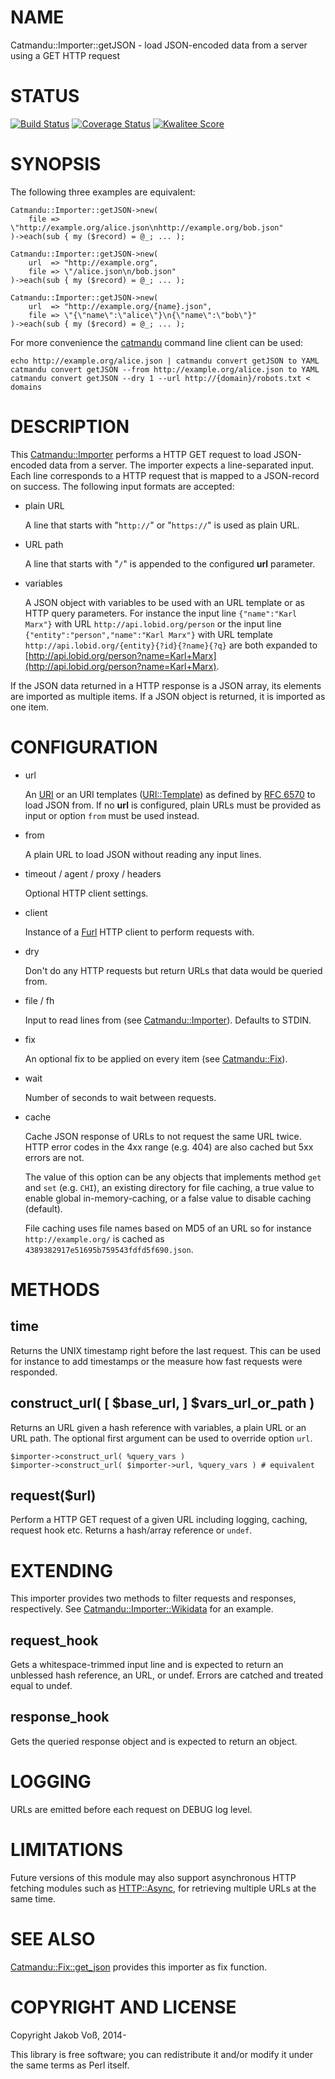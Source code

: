 # NAME

Catmandu::Importer::getJSON - load JSON-encoded data from a server using a GET HTTP request

# STATUS

[![Build Status](https://travis-ci.org/nichtich/Catmandu-Importer-getJSON.png)](https://travis-ci.org/nichtich/Catmandu-Importer-getJSON)
[![Coverage Status](https://coveralls.io/repos/nichtich/Catmandu-Importer-getJSON/badge.png)](https://coveralls.io/r/nichtich/Catmandu-Importer-getJSON)
[![Kwalitee Score](http://cpants.cpanauthors.org/dist/Catmandu-Importer-getJSON.png)](http://cpants.cpanauthors.org/dist/Catmandu-Importer-getJSON)

# SYNOPSIS

The following three examples are equivalent:

    Catmandu::Importer::getJSON->new(
        file => \"http://example.org/alice.json\nhttp://example.org/bob.json"
    )->each(sub { my ($record) = @_; ... );

    Catmandu::Importer::getJSON->new(
        url  => "http://example.org",
        file => \"/alice.json\n/bob.json"
    )->each(sub { my ($record) = @_; ... );
    
    Catmandu::Importer::getJSON->new(
        url  => "http://example.org/{name}.json",
        file => \"{\"name\":\"alice\"}\n{\"name\":\"bob\"}"
    )->each(sub { my ($record) = @_; ... );

For more convenience the [catmandu](https://metacpan.org/pod/catmandu) command line client can be used:

    echo http://example.org/alice.json | catmandu convert getJSON to YAML
    catmandu convert getJSON --from http://example.org/alice.json to YAML
    catmandu convert getJSON --dry 1 --url http://{domain}/robots.txt < domains

# DESCRIPTION

This [Catmandu::Importer](https://metacpan.org/pod/Catmandu::Importer) performs a HTTP GET request to load JSON-encoded
data from a server. The importer expects a line-separated input. Each line
corresponds to a HTTP request that is mapped to a JSON-record on success. The
following input formats are accepted:

- plain URL

    A line that starts with "`http://`" or "`https://`" is used as plain URL.

- URL path

    A line that starts with "`/`" is appended to the configured **url** parameter.

- variables

    A JSON object with variables to be used with an URL template or as HTTP query
    parameters. For instance the input line `{"name":"Karl Marx"}` with URL
    `http://api.lobid.org/person` or the input line 
    `{"entity":"person","name":"Karl Marx"}` with URL template
    `http://api.lobid.org/{entity}{?id}{?name}{?q}` are both expanded to
    [http://api.lobid.org/person?name=Karl+Marx](http://api.lobid.org/person?name=Karl+Marx).

If the JSON data returned in a HTTP response is a JSON array, its elements are
imported as multiple items. If a JSON object is returned, it is imported as one
item.

# CONFIGURATION

- url

    An [URI](https://metacpan.org/pod/URI) or an URI templates ([URI::Template](https://metacpan.org/pod/URI::Template)) as defined by 
    [RFC 6570](http://tools.ietf.org/html/rfc6570) to load JSON from. If no **url**
    is configured, plain URLs must be provided as input or option `from` must be
    used instead.

- from

    A plain URL to load JSON without reading any input lines.

- timeout / agent / proxy / headers

    Optional HTTP client settings.

- client

    Instance of a [Furl](https://metacpan.org/pod/Furl) HTTP client to perform requests with.

- dry

    Don't do any HTTP requests but return URLs that data would be queried from. 

- file / fh

    Input to read lines from (see [Catmandu::Importer](https://metacpan.org/pod/Catmandu::Importer)). Defaults to STDIN.

- fix

    An optional fix to be applied on every item (see [Catmandu::Fix](https://metacpan.org/pod/Catmandu::Fix)).

- wait

    Number of seconds to wait between requests.

- cache

    Cache JSON response of URLs to not request the same URL twice. HTTP error
    codes in the 4xx range (e.g. 404) are also cached but 5xx errors are not.

    The value of this option can be any objects that implements method `get` and
    `set` (e.g. `CHI`), an existing directory for file caching, a true value to
    enable global in-memory-caching, or a false value to disable caching (default).

    File caching uses file names based on MD5 of an URL so for instance
    `http://example.org/` is cached as `4389382917e51695b759543fdfd5f690.json`.

# METHODS

## time

Returns the UNIX timestamp right before the last request. This can be used for
instance to add timestamps or the measure how fast requests were responded.

## construct\_url( \[ $base\_url, \] $vars\_url\_or\_path )

Returns an URL given a hash reference with variables, a plain URL or an URL
path. The optional first argument can be used to override option `url`.

    $importer->construct_url( %query_vars ) 
    $importer->construct_url( $importer->url, %query_vars ) # equivalent 

## request($url)

Perform a HTTP GET request of a given URL including logging, caching, request
hook etc. Returns a hash/array reference or `undef`.

# EXTENDING

This importer provides two methods to filter requests and responses,
respectively. See [Catmandu::Importer::Wikidata](https://metacpan.org/pod/Catmandu::Importer::Wikidata) for an example.

## request\_hook

Gets a whitespace-trimmed input line and is expected to return an unblessed
hash reference, an URL, or undef. Errors are catched and treated equal to
undef. 

## response\_hook

Gets the queried response object and is expected to return an object.

# LOGGING

URLs are emitted before each request on DEBUG log level.

# LIMITATIONS

Future versions of this module may also support asynchronous HTTP fetching
modules such as [HTTP::Async](https://metacpan.org/pod/HTTP::Async), for retrieving multiple URLs at the same time.

# SEE ALSO

[Catmandu::Fix::get\_json](https://metacpan.org/pod/Catmandu::Fix::get_json) provides this importer as fix function.

# COPYRIGHT AND LICENSE

Copyright Jakob Voß, 2014-

This library is free software; you can redistribute it and/or modify it under
the same terms as Perl itself.
